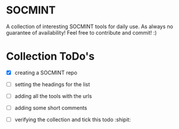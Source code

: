 # SOCMINT
A collection of interesting SOCMINT tools for daily use. As always no guarantee of availability! Feel free to contribute and commit! :)

# Collection ToDo's
- [x] creating a SOCMINT repo
- [ ] setting the headings for the list
- [ ] adding all the tools with the urls
- [ ] adding some short comments
- [ ] verifying the collection and tick this todo :shipit:

